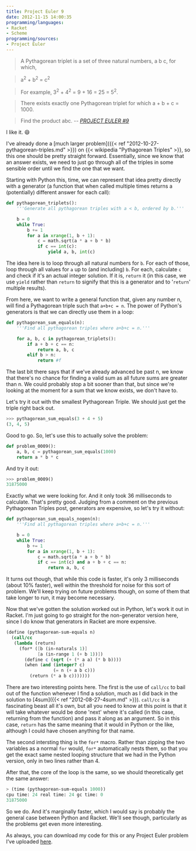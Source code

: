 ```yaml
---
title: Project Euler 9
date: 2012-11-15 14:00:35
programming/languages:
- Racket
- Scheme
programming/sources:
- Project Euler
---
```



> A Pythagorean triplet is a set of three natural numbers, a  b  c, for which,

> a<sup>2</sup> + b<sup>2</sup> = c<sup>2</sup>

> For example, 3<sup>2</sup> + 4<sup>2</sup> = 9 + 16 = 25 = 5<sup>2</sup>.

> There exists exactly one Pythagorean triplet for which a + b + c = 1000.

> Find the product abc.
> -- <cite><a href="http://projecteuler.net/problem=9">PROJECT EULER #9</a></cite>

<!--more-->

I like it. :smile:

I've already done a [much larger problem]({{< ref "2012-10-27-pythagorean-triples.md" >}}) on {{< wikipedia "Pythagorean Triples" >}}, so this one should be pretty straight forward. Essentially, since we know that an answer exists, we need to just go through all of the triples in some sensible order until we find the one that we want.

Starting with Python this, time, we can represent that idea pretty directly with a generator (a function that when called multiple times returns a (potentially) different answer for each call):

```python
def pythagorean_triplets():
    '''Generate all pythagorean triples with a < b, ordered by b.'''

    b = 0
    while True:
        b += 1
        for a in xrange(1, b + 1):
            c = math.sqrt(a * a + b * b) 
            if c == int(c):
                yield a, b, int(c)
```

The idea here is to loop through all natural numbers for `b`. For each of those, loop through all values for `a` up to (and including) `b`. For each, calculate `c` and check if it's an actual integer solution. If it is, `return` it (in this case, we use `yield` rather than `return` to signify that this is a generator and to '`return`' multiple results). 

From here, we want to write a general function that, given any number n, will find a Pythagorean triple such that `a+b+c = n`. The power of Python's generators is that we can directly use them in a loop:

```python
def pythagorean_sum_equals(n):
    '''Find all pythagorean triples where a+b+c = n.'''

    for a, b, c in pythagorean_triplets():
        if a + b + c == n:
            return a, b, c
        elif b > n:
            return #f
```

The last bit there says that if we've already advanced be past n, we know that there's no chance for finding a valid sum as all future sums are greater than n. We could probably stop a bit sooner than that, but since we're looking at the moment for a sum that we know exists, we don't have to.

Let's try it out with the smallest Pythagorean Triple. We should just get the triple right back out. 

```python
>>> pythagorean_sum_equals(3 + 4 + 5)
(3, 4, 5)
```

Good to go. So, let's use this to actually solve the problem:

```python
def problem_0009():
    a, b, c = pythagorean_sum_equals(1000)
    return a * b * c
```

And try it out:

```python
>>> problem_0009()
31875000
```

Exactly what we were looking for. And it only took 36 milliseconds to calculate. That's pretty good. Judging from a comment on the previous Pythagorean Triples post, generators are expensive, so let's try it without:

```python
def pythagorean_sum_equals_nogen(n):
    '''Find all pythagorean triples where a+b+c = n.'''

    b = 0
    while True:
        b += 1
        for a in xrange(1, b + 1):
            c = math.sqrt(a * a + b * b) 
            if c == int(c) and a + b + c == n:
                return a, b, c
```

It turns out though, that while this code is faster, it's only 3 milliseconds (about 10% faster), well within the threshold for noise for this sort of problem. We'll keep trying on future problems though, on some of them that take longer to run, it may become necessary.

Now that we've gotten the solution worked out in Python, let's work it out in Racket. I'm just going to go straight for the non-generator version here, since I do know that generators in Racket are more expensive.

```scheme
(define (pythagorean-sum-equals n)
  (call/cc
   (lambda (return)
     (for* ([b (in-naturals 1)]
            [a (in-range 1 (+ b 1))])
       (define c (sqrt (+ (* a a) (* b b))))
       (when (and (integer? c)
                  (= n (+ a b c)))
         (return (* a b c)))))))
```

There are two interesting points here. The first is the use of `call/cc` to bail out of the function whenever I find a solution, much as I did back in the solution to [4sum]({{< ref "2012-08-27-4sum.md" >}}). `call/cc` is a fascinating beast all it's own, but all you need to know at this point is that it will take whatever would be done 'next' where it's called (in this case, returning from the function) and pass it along as an argument. So in this case, `return` has the same meaning that it would in Python or the like, although I could have chosen anything for that name. 

The second intersting thing is the `for*` macro. Rather than zipping the two variables as a normal `for` would, `for*` automatically nests them, so that you get the exact same nested looping structure that we had in the Python version, only in two lines rather than 4. 

After that, the core of the loop is the same, so we should theoretically get the same answer:

```scheme
> (time (pythagorean-sum-equals 1000))
cpu time: 24 real time: 24 gc time: 0
31875000
```

So we do. And it's marginally faster, which I would say is probably the general case between Python and Racket. We'll see though, particularly as the problems get even more interesting.

As always, you can download my code for this or any Project Euler problem I’ve uploaded <a href="https://github.com/jpverkamp/small-projects/tree/master/project-euler" title="GitHub: jpverkamp: Project Euler">here</a>.
